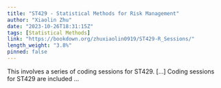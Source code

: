 ```yaml
---
title: "ST429 - Statistical Methods for Risk Management"
author: "Xiaolin Zhu"
date: "2023-10-26T18:31:15Z"
tags: [Statistical Methods]
link: "https://bookdown.org/zhuxiaolin0919/ST429-R_Sessions/"
length_weight: "3.8%"
pinned: false
---
```


This involves a series of coding sessions for ST429. [...] Coding sessions for ST429 are included ...
